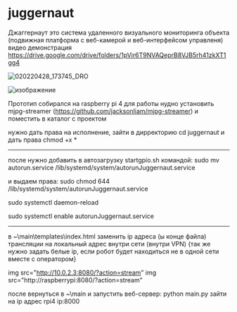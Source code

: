 # juggernaut

Джаггернаут это система удаленного визуального мониторинга объекта (подвижная платформа с веб-камерой и веб-интерфейсом управленя)
видео демонстрация https://drive.google.com/drive/folders/1pVir6T9NVAQeprB8VJB5rh41zkXT1gg4

![020220428_173745_DRO](https://user-images.githubusercontent.com/104571006/165778176-45fc84ee-3507-4098-84d8-3611110b6a02.jpg)

![изображение](https://user-images.githubusercontent.com/104571006/165775937-a71faccb-8828-4fd5-8aa3-fac9792ef6b5.png)

Прототип собирался на raspberry pi 4 
для работы нудно установить mjpg-streamer (https://github.com/jacksonliam/mjpg-streamer) и поместить в каталог с проектом


нужно дать права на исполнение, зайти в дирректорию cd juggernaut и дать права chmod +x *

---------------------------------------------
после нужно добавить в автозагрузку startgpio.sh командой: sudo mv autorun.service /lib/systemd/system/autorunJuggernaut.service

и выдаем права: sudo chmod 644 /lib/systemd/system/autorunJuggernaut.service

sudo systemctl daemon-reload

sudo systemctl enable autorunJuggernaut.service

---------------------------------------------

в ~\main\templates\index.html заменить ip адреса (ы конце файла) трансляции на локальный адрес внутри сети (внутри VPN) {так же нужно задать белые ip, если робот будет находиться не в одной сети вместе с оператором}
    
   img src="http://10.0.2.3:8080/?action=stream" 
   img src="http://raspberrypi:8080/?action=stream" 
   
после вернуться в ~\main
и запустить веб-сервер: python main.py
зайти на ip адрес rpi4 ip:8000





